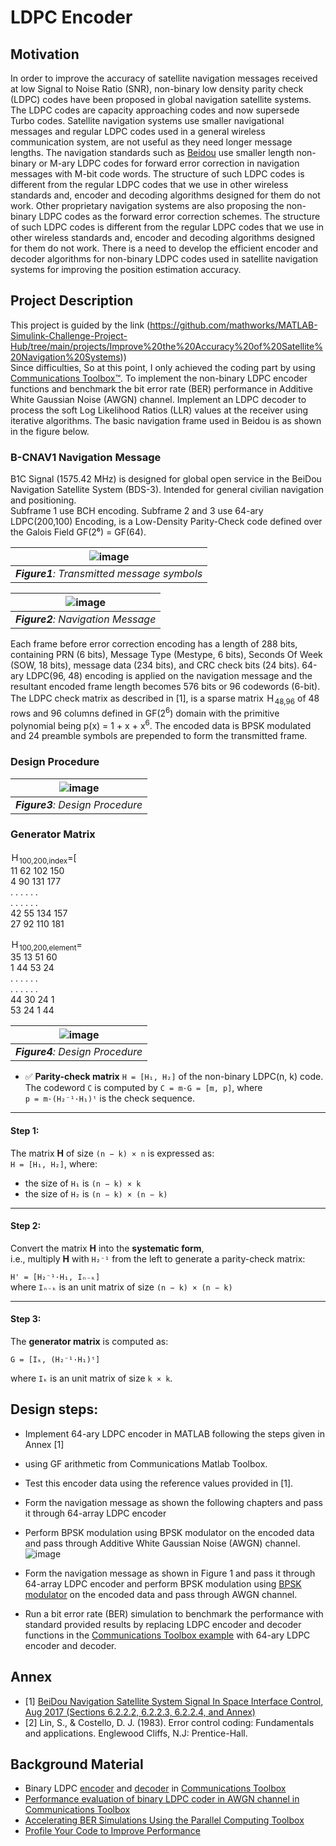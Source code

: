 # LDPC Encoder

## Motivation

In order to improve the accuracy of satellite navigation messages received at low Signal to Noise Ratio (SNR), non-binary low density parity check (LDPC) codes have been proposed in global navigation satellite systems.
The LDPC codes are capacity approaching codes and now supersede Turbo codes. Satellite navigation systems use smaller navigational messages and regular LDPC codes used in a general wireless communication system, are not useful as they need longer message lengths. The navigation standards such as [Beidou](https://en.wikipedia.org/wiki/BeiDou) use smaller length non-binary or M-ary LDPC codes for forward error correction in navigation messages with M-bit code words. The structure of such LDPC codes is different from the regular LDPC codes that we use in other wireless standards and, encoder and decoding algorithms designed for them do not work. Other proprietary navigation systems are also proposing the non-binary LDPC codes as the forward error correction schemes. The structure of such LDPC codes is different from the regular LDPC codes that we use in other wireless standards and, encoder and decoding algorithms designed for them do not work. There is a need to develop the efficient encoder and decoder algorithms for non-binary LDPC codes used in satellite navigation systems for improving the position estimation accuracy.

## Project Description

This project is guided by the link (https://github.com/mathworks/MATLAB-Simulink-Challenge-Project-Hub/tree/main/projects/Improve%20the%20Accuracy%20of%20Satellite%20Navigation%20Systems))  
Since difficulties, So at this point, I only achieved the coding part by using [Communications Toolbox™](https://www.mathworks.com/help/comm/). 
To implement the non-binary LDPC encoder functions and benchmark the bit error rate (BER) performance in Additive White Gaussian Noise (AWGN) channel.
Implement an LDPC decoder to process the soft Log Likelihood Ratios (LLR) values at the receiver using iterative algorithms. 
The basic navigation frame used in Beidou is as shown in the figure below.

### B-CNAV1 Navigation Message

B1C Signal (1575.42 MHz) is designed for global open service in the BeiDou Navigation Satellite System (BDS-3). Intended for general civilian navigation and positioning.  
Subframe 1 use BCH encoding. Subframe 2 and 3 use 64-ary LDPC(200,100) Encoding, is a Low-Density Parity-Check code defined over the Galois Field GF(2⁶) = GF(64).

| ![image](https://github.com/user-attachments/assets/50cb7e98-28ec-4d48-bbfe-5600960c1f49)| 
|:--:| 
| ***Figure1**: Transmitted message symbols* |

| ![image](https://github.com/user-attachments/assets/eafb0385-728c-4b43-9087-a6c01958788f) | 
|:--:| 
| ***Figure2**: Navigation Message* |

Each frame before error correction encoding has a length of 288 bits, containing PRN (6 bits), Message Type (Mestype, 6 bits), Seconds Of Week (SOW, 18 bits), message data (234 bits), and CRC check bits (24 bits). 64-ary LDPC(96, 48) encoding is applied on the navigation message and the resultant encoded frame length becomes 576 bits or 96 codewords (6-bit). The LDPC check matrix as described in [1], is a sparse matrix Ｈ<sub>48,96</sub> of 48 rows and 96 columns defined in GF(2<sup>6</sup>) domain with the primitive polynomial being p(x) = 1 + x + x<sup>6</sup>. The encoded data is BPSK modulated and 24 preamble symbols are prepended to form the transmitted frame.

### Design Procedure

| ![image](https://github.com/user-attachments/assets/37a2c332-a74e-4671-8d52-10cebfb2b582)| 
|:--:| 
| ***Figure3**: Design Procedure* |

### Generator Matrix

Ｈ<sub>100,200,index</sub>=[  
11   62   102   150  
4    90   131   177  
   . . . . . .   
   . . . . . .   
42   55   134   157  
27   92   110   181  

Ｈ<sub>100,200,element</sub>=  
35   13   51   60  
1    44   53   24  
   . . . . . .   
   . . . . . .   
44   30   24    1  
53   24    1   44  

| ![image](https://github.com/user-attachments/assets/6888da6b-5830-4f99-9727-2d21497d4922) | 
|:--:| 
| ***Figure4**: Design Procedure* |


- ✅ **Parity-check matrix** `H = [H₁, H₂]` of the non-binary LDPC(n, k) code.  
  The codeword `C` is computed by `C = m·G = [m, p]`, where  
  `p = m·(H₂⁻¹·H₁)ᵗ` is the check sequence.

---

#### Step 1:
The matrix **H** of size `(n − k) × n` is expressed as:  
`H = [H₁, H₂]`, where:  
- the size of `H₁` is `(n − k) × k`  
- the size of `H₂` is `(n − k) × (n − k)`

---

#### Step 2:
Convert the matrix **H** into the **systematic form**,  
i.e., multiply **H** with `H₂⁻¹` from the left to generate a parity-check matrix:  

`H' = [H₂⁻¹·H₁, Iₙ₋ₖ]`  
where `Iₙ₋ₖ` is an unit matrix of size `(n − k) × (n − k)`

---

#### Step 3:
The **generator matrix** is computed as:  

`G = [Iₖ, (H₂⁻¹·H₁)ᵗ]`  

where `Iₖ` is an unit matrix of size `k × k`. 

## Design steps:
-	Implement 64-ary LDPC encoder in MATLAB following the steps given in Annex [1]
-	using GF arithmetic from Communications Matlab Toolbox.
-	Test this encoder data using the reference values provided in [1].
-	Form the navigation message as shown the following chapters and pass it through 64-array LDPC encoder
-	Perform BPSK modulation using BPSK modulator on the encoded data and pass through Additive White Gaussian Noise (AWGN)  channel.
![image](https://github.com/user-attachments/assets/3cf05d35-cb92-426e-923a-6f3335dd5ab6)

-	Form the navigation message as shown in Figure 1 and pass it through 64-array LDPC encoder and perform BPSK modulation using [BPSK modulator](https://in.mathworks.com/help/comm/ref/comm.bpskmodulator-system-object.html) on the encoded data and pass through AWGN channel.  
-	Run a bit error rate (BER) simulation to benchmark the performance with standard provided results by replacing LDPC encoder and decoder functions in the [Communications Toolbox example](https://www.mathworks.com/help/comm/gs/accelerating-ber-simulations-using-the-parallel-computing-toolbox.html) with 64-ary LDPC encoder and decoder. 

## Annex
- [1] [BeiDou Navigation Satellite System Signal In Space Interface Control, Aug 2017 (Sections 6.2.2.2, 6.2.2.3, 6.2.2.4, and Annex)](http://en.beidou.gov.cn/SYSTEMS/ICD/201806/P020180608522414961797.pdf)
- [2] Lin, S., & Costello, D. J. (1983). Error control coding: Fundamentals and applications. Englewood Cliffs, N.J: Prentice-Hall.

## Background Material
- Binary LDPC [encoder](https://www.mathworks.com/help/comm/ref/comm.ldpcencoder-system-object.html) and [decoder](https://www.mathworks.com/help/comm/ref/comm.ldpcdecoder-system-object.html) in [Communications Toolbox](https://www.mathworks.com/help/comm/)
- [Performance evaluation of binary LDPC coder in AWGN channel in Communications Toolbox](https://www.mathworks.com/help/comm/ref/comm.ldpcdecoder-system-object.html#mw_201f2d2d-1059-4774-8e70-4f1a9e0a7cdf)
- [Accelerating BER Simulations Using the Parallel Computing Toolbox](https://www.mathworks.com/help/comm/gs/accelerating-ber-simulations-using-the-parallel-computing-toolbox.html)
- [Profile Your Code to Improve Performance](https://www.mathworks.com/help/matlab/matlab_prog/profiling-for-improving-performance.html)
